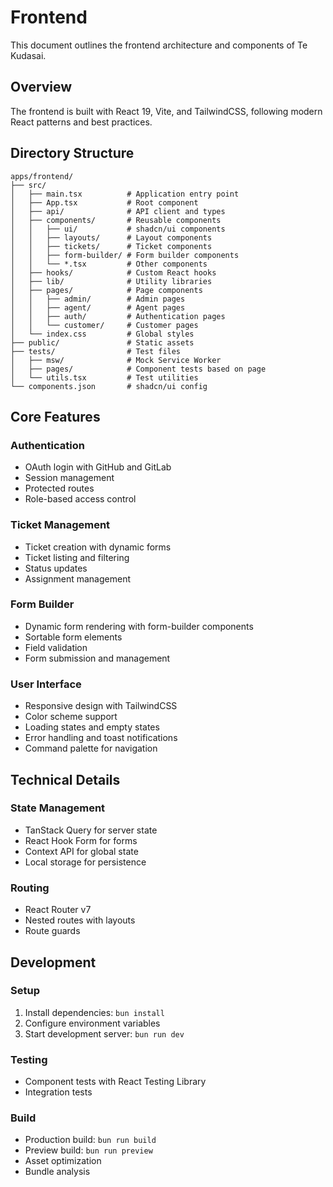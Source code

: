 # Frontend

This document outlines the frontend architecture and components of Te Kudasai.

## Overview

The frontend is built with React 19, Vite, and TailwindCSS, following modern React patterns and best practices.

## Directory Structure

```
apps/frontend/
├── src/
│   ├── main.tsx          # Application entry point
│   ├── App.tsx           # Root component
│   ├── api/              # API client and types
│   ├── components/       # Reusable components
│   │   ├── ui/           # shadcn/ui components
│   │   ├── layouts/      # Layout components
│   │   ├── tickets/      # Ticket components
│   │   ├── form-builder/ # Form builder components
│   │   └── *.tsx         # Other components
│   ├── hooks/            # Custom React hooks
│   ├── lib/              # Utility libraries
│   ├── pages/            # Page components
│   │   ├── admin/        # Admin pages
│   │   ├── agent/        # Agent pages
│   │   ├── auth/         # Authentication pages
│   │   └── customer/     # Customer pages
│   └── index.css         # Global styles
├── public/               # Static assets
├── tests/                # Test files
│   ├── msw/              # Mock Service Worker
│   ├── pages/            # Component tests based on page
│   └── utils.tsx         # Test utilities
└── components.json       # shadcn/ui config
```

## Core Features

### Authentication
- OAuth login with GitHub and GitLab
- Session management
- Protected routes
- Role-based access control

### Ticket Management
- Ticket creation with dynamic forms
- Ticket listing and filtering
- Status updates
- Assignment management

### Form Builder
- Dynamic form rendering with form-builder components
- Sortable form elements
- Field validation
- Form submission and management

### User Interface
- Responsive design with TailwindCSS
- Color scheme support
- Loading states and empty states
- Error handling and toast notifications
- Command palette for navigation

## Technical Details

### State Management
- TanStack Query for server state
- React Hook Form for forms
- Context API for global state
- Local storage for persistence

### Routing
- React Router v7
- Nested routes with layouts
- Route guards

## Development

### Setup
1. Install dependencies: `bun install`
2. Configure environment variables
3. Start development server: `bun run dev`

### Testing
- Component tests with React Testing Library
- Integration tests

### Build
- Production build: `bun run build`
- Preview build: `bun run preview`
- Asset optimization
- Bundle analysis
